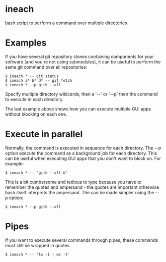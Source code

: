 ineach
======

bash script to perform a command over multiple directories


Examples
========

If you have several git repository clones containing components for your
software (and you're not using submodules), it can be useful to perform the
same git command over all repositories:

    $ ineach * -- git status
    $ ineach a* b* d* -- git fetch
    $ ineach * --p gitk --all

Specify multiple directory wildcards, then a '--' or '--p' then the command to
execute in each directory.

The last example above shows how you can execute multiple GUI apps without
blocking on each one.

Execute in parallel
===================

Normally, the command is executed in sequence for each directory. The
--p option execute the command as a background job for each directory. This
can be useful when executing GUI apps that you don't want to block on. For
example:

    $ ineach * -- 'gitk --all &'

This is a bit cumbersome and tedious to type because you have to remember the
quotes and ampersand - the quotes are important otherwise bash itself
interprets the ampersand. The can be made simpler using the --p option:

    $ ineach * --p gitk --all


Pipes
=====

If you want to execute several commands through pipes, these commands must
still be wrapped in quotes:

    $ ineach * -- 'ls -1 | wc -l'
